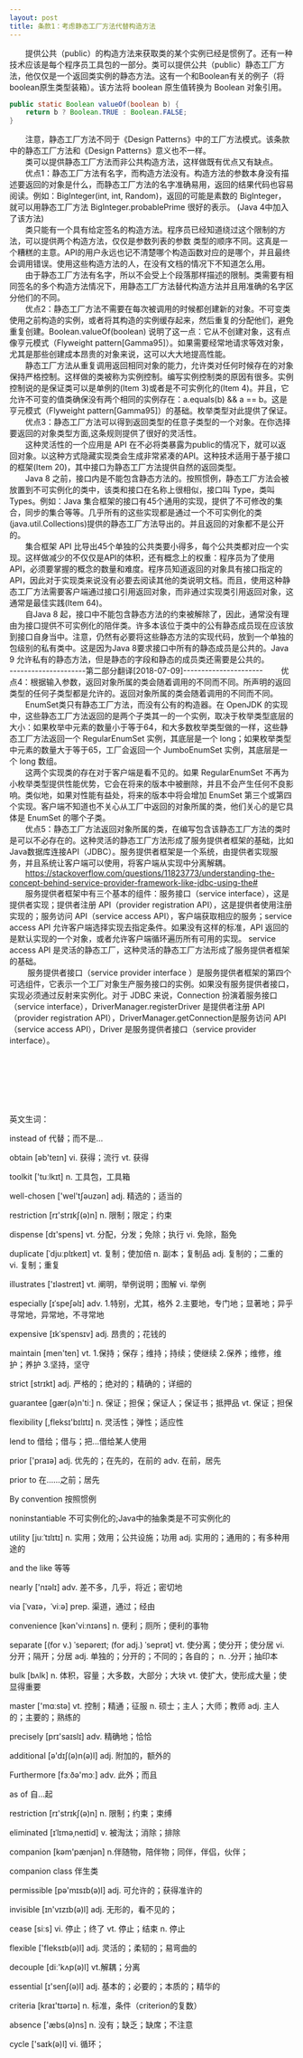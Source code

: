 ```yaml
---
layout: post
title: 条款1：考虑静态工厂方法代替构造方法
---
```


&emsp;&emsp;提供公共（public）的构造方法来获取类的某个实例已经是惯例了。还有一种技术应该是每个程序员工具包的一部分。类可以提供公共（public）静态工厂方法，他仅仅是一个返回类实例的静态方法。这有一个和Boolean有关的例子（将boolean原生类型装箱）。该方法将 boolean 原生值转换为 Boolean 对象引用。<br/>
```java
public static Boolean valueOf(boolean b) {
    return b ? Boolean.TRUE : Boolean.FALSE;
}
```
&emsp;&emsp;注意，静态工厂方法不同于《Design Patterns》中的工厂方法模式。该条款中的静态工厂方法和《Design Patterns》意义也不一样。<br/>
&emsp;&emsp;类可以提供静态工厂方法而非公共构造方法，这样做既有优点又有缺点。<br/>
&emsp;&emsp;优点1：静态工厂方法有名字，而构造方法没有。构造方法的参数本身没有描述要返回的对象是什么，而静态工厂方法的名字准确易用，返回的结果代码也容易阅读。例如：BigInteger(int, int, Random)，返回的可能是素数的 BigInteger，就可以用静态工厂方法 BigInteger.probablePrime 很好的表示。 (Java 4中加入了该方法)<br/>
&emsp;&emsp;类只能有一个具有给定签名的构造方法。程序员已经知道绕过这个限制的方法，可以提供两个构造方法，仅仅是参数列表的参数
类型的顺序不同。这真是一个糟糕的主意。API的用户永远也记不清楚哪个构造函数对应的是哪个，并且最终会调用错误。使用这些构造方法的人，在没有文档的情况下不知道怎么用。<br/>
&emsp;&emsp;由于静态工厂方法有名字，所以不会受上个段落那样描述的限制。类需要有相同签名的多个构造方法情况下，用静态工厂方法替代构造方法并且用准确的名字区分他们的不同。<br/>
&emsp;&emsp;优点2：静态工厂方法不需要在每次被调用的时候都创建新的对象。不可变类使用之前构造的实例，或者将其构造的实例缓存起来，然后重复的分配他们，避免重复创建。Boolean.valueOf(boolean) 说明了这一点：它从不创建对象，这有点像亨元模式（Flyweight pattern[Gamma95]）。如果需要经常地请求等效对象，尤其是那些创建成本昂贵的对象来说，这可以大大地提高性能。<br/>
&emsp;&emsp;静态工厂方法从重复调用返回相同对象的能力，允许类对任何时候存在的对象保持严格控制。这样做的类被称为实例控制。编写实例控制类的原因有很多。实例控制说的是保证类可以是单例的(Item 3)或者是不可实例化的(Item 4)。并且，它允许不可变的值类确保没有两个相同的实例存在：a.equals(b) && a == b。这是亨元模式（Flyweight pattern[Gamma95]）的基础。枚举类型对此提供了保证。<br/>
&emsp;&emsp;优点3：静态工厂方法可以得到返回类型的任意子类型的一个对象。在你选择要返回的对象类型方面,这条规则提供了很好的灵活性。<br/>
&emsp;&emsp;这种灵活性的一个应用是 API 在不必将类暴露为public的情况下，就可以返回对象。以这种方式隐藏实现类会生成非常紧凑的API。这种技术适用于基于接口的框架(Item 20)，其中接口为静态工厂方法提供自然的返回类型。<br/>
&emsp;&emsp;Java 8 之前，接口内是不能包含静态方法的。按照惯例，静态工厂方法会被放置到不可实例化的类中，该类和接口在名称上很相似，接口叫 Type，类叫 Types。例如：Java 集合框架的接口有45个通用的实现，提供了不可修改的集合，同步的集合等等。几乎所有的这些实现都是通过一个不可实例化的类(java.util.Collections)提供的静态工厂方法导出的。并且返回的对象都不是公开的。<br/>
&emsp;&emsp;集合框架 API 比导出45个单独的公共类要小得多，每个公共类都对应一个实现。这样做减少的不仅仅是API的体积，还有概念上的权重：程序员为了使用 API，必须要掌握的概念的数量和难度。程序员知道返回的对象具有接口指定的API，因此对于实现类来说没有必要去阅读其他的类说明文档。而且，使用这种静态工厂方法需要客户端通过接口引用返回对象，而非通过实现类引用返回对象，这通常是最佳实践(Item 64)。<br/>
&emsp;&emsp;自Java 8 起，接口中不能包含静态方法的约束被解除了，因此，通常没有理由为接口提供不可实例化的陪伴类。许多本该位于类中的公有静态成员现在应该放到接口自身当中。注意，仍然有必要将这些静态方法的实现代码，放到一个单独的包级别的私有类中。这是因为Java 8要求接口中所有的静态成员是公共的。Java 9 允许私有的静态方法，但是静态的字段和静态的成员类还需要是公共的。<br/> 
---------------------第二部分翻译[2018-07-09]----------------------
&emsp;&emsp;优点4：根据输入参数，返回对象所属的类会随着调用的不同而不同。所声明的返回类型的任何子类型都是允许的。返回对象所属的类会随着调用的不同而不同。<br/> 
&emsp;&emsp;EnumSet类只有静态工厂方法，而没有公有的构造器。在  OpenJDK 的实现中，这些静态工厂方法返回的是两个子类其一的一个实例，取决于枚举类型底层的大小：如果枚举中元素的数量小于等于64，和大多数枚举类型做的一样，这些静态工厂方法返回一个 RegularEnumSet 实例，其底层是一个 long；如果枚举类型中元素的数量大于等于65，工厂会返回一个 JumboEnumSet 实例，其底层是一个 long 数组。<br/> 
&emsp;&emsp;这两个实现类的存在对于客户端是看不见的。如果 RegularEnumSet 不再为小枚举类型提供性能优势，它会在将来的版本中被删除，并且不会产生任何不良影响。类似地，如果对性能有益处，将来的版本中将会增加 EnumSet 第三个或第四个实现。客户端不知道也不关心从工厂中返回的对象所属的类，他们关心的是它具体是 EnumSet 的哪个子类。<br/> 
&emsp;&emsp;优点5：静态工厂方法返回对象所属的类，在编写包含该静态工厂方法的类时是可以不必存在的。这种灵活的静态工厂方法形成了服务提供者框架的基础，比如Java数据库连接API（JDBC）。服务提供者框架是一个系统，由提供者实现服务，并且系统让客户端可以使用，将客户端从实现中分离解耦。<br/> 
&emsp;&emsp;https://stackoverflow.com/questions/11823773/understanding-the-concept-behind-service-provider-framework-like-jdbc-using-the#<br/> 
&emsp;&emsp;服务提供者框架中有三个基本的组件：服务接口（service interface），这是提供者实现；提供者注册 API（provider registration API），这是提供者使用注册实现的；服务访问 API（service access API），客户端获取相应的服务；service access API 允许客户端选择实现去指定条件。如果没有这样的标准，API 返回的是默认实现的一个对象，或者允许客户端循环遍历所有可用的实现。 service access API 是灵活的静态工厂，这种灵活的静态工厂方法形成了服务提供者框架的基础。<br/> 
&emsp;&emsp; 服务提供者接口（service provider interface ）是服务提供者框架的第四个可选组件，它表示一个工厂对象生产服务接口的实例。如果没有服务提供者接口，实现必须通过反射来实例化。对于 JDBC 来说，Connection 扮演着服务接口（service  interface），DriverManager.registerDriver 是提供者注册 API（provider registration API），DriverManager.getConnection是服务访问 API （service access API），Driver 是服务提供者接口（service provider interface）。<br/> 
&emsp;&emsp;<br/> 
&emsp;&emsp;<br/> 
&emsp;&emsp;<br/> 
&emsp;&emsp;<br/> 
&emsp;&emsp;<br/> 
&emsp;&emsp;<br/> 
&emsp;&emsp;<br/> 
英文生词：

instead of
代替；而不是…

obtain [əb'teɪn]
vi. 获得；流行
vt. 获得

toolkit ['tuːlkɪt]
n. 工具包，工具箱

well-chosen ['wel'tʃəuzən]
adj. 精选的；适当的

restriction [rɪ'strɪkʃ(ə)n]
n. 限制；限定；约束

dispense [dɪ'spens]
vt. 分配，分发；免除；执行
vi. 免除，豁免

duplicate [ˈdjuːplɪkeɪt]
vt. 复制；使加倍
n. 副本；复制品
adj. 复制的；二重的
vi. 复制；重复

illustrates ['ɪləstreɪt]
vt. 阐明，举例说明；图解
vi. 举例

especially [ɪˈspeʃəlɪ]
adv. 
1.特别，尤其，格外
2.主要地，专门地；显著地；异乎寻常地，异常地，不寻常地

expensive [ɪkˈspensɪv]
adj. 昂贵的；花钱的

maintain [men'ten]
vt.
1.保持；保存；维持；持续；使继续
2.保养；维修，维护；养护
3.坚持，坚守

strict [strɪkt]
adj. 严格的；绝对的；精确的；详细的

guarantee [gær(ə)n'tiː]
n. 保证；担保；保证人；保证书；抵押品
vt. 保证；担保

flexibility [,fleksɪ'bɪlɪtɪ]
n. 灵活性；弹性；适应性

lend to
借给；借与；把...借给某人使用

prior ['praɪə]
adj. 优先的；在先的，在前的
adv. 在前，居先

prior to
在……之前；居先

By convention
按照惯例

noninstantiable
不可实例化的;Java中的抽象类是不可实例化的

utility [juːˈtɪlɪtɪ]
n. 实用；效用；公共设施；功用
adj. 实用的；通用的；有多种用途的

and the like
等等

nearly ['nɪəlɪ]
adv. 差不多，几乎，将近；密切地

via [ˈvaɪə，ˈviːə]
prep. 渠道，通过；经由

convenience [kən'viːnɪəns]
n. 便利；厕所；便利的事物

separate [(for v.) ˈsepəreɪt; (for adj.) ˈseprət]
vt. 使分离；使分开；使分居
vi. 分开；隔开；分居
adj. 单独的；分开的；不同的；各自的；
n. .分开；抽印本

bulk [bʌlk]
n. 体积，容量；大多数，大部分；大块
vt. 使扩大，使形成大量；使显得重要

master ['mɑːstə]
vt. 控制；精通；征服
n. 硕士；主人；大师；教师
adj. 主人的；主要的；熟练的

precisely [prɪ'saɪslɪ]
adv. 精确地；恰恰

additional [ə'dɪʃ(ə)n(ə)l]
adj. 附加的，额外的

Furthermore [fɜːðə'mɔː]
adv. 此外；而且

as of
自...起

restriction [rɪ'strɪkʃ(ə)n]
n. 限制；约束；束缚

eliminated [ɪˈlɪməˌneɪtid]
v. 被淘汰；消除；排除

companion [kəm'pænjən]
n.伴随物，陪伴物；同伴，伴侣，伙伴；

companion class
伴生类

permissible [pə'mɪsɪb(ə)l]
adj. 可允许的；获得准许的

invisible [ɪn'vɪzɪb(ə)l]
adj. 无形的，看不见的；

cease [siːs]
vi. 停止；终了
vt. 停止；结束
n. 停止

flexible ['fleksɪb(ə)l]
adj. 灵活的；柔韧的；易弯曲的

decouple [diː'kʌp(ə)l]
vt.解耦；分离

essential [ɪ'senʃ(ə)l]
adj. 基本的；必要的；本质的；精华的

criteria [kraɪ'tɪərɪə]
n. 标准，条件（criterion的复数）

absence ['æbs(ə)ns]
n. 没有；缺乏；缺席；不注意

cycle ['saɪk(ə)l]
vi. 循环；